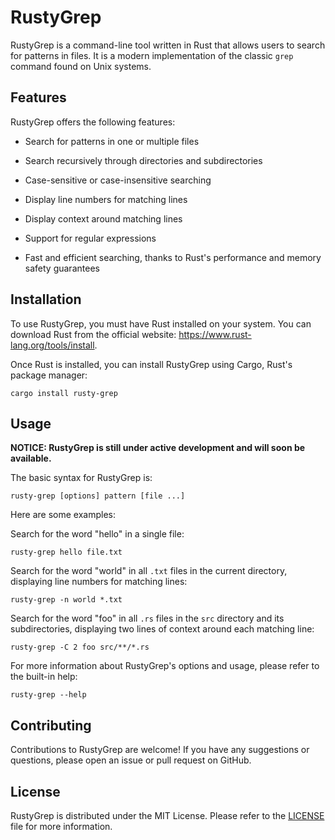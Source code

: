 # RustyGrep

RustyGrep is a command-line tool written in Rust that allows users to search for patterns in files. It is a modern implementation of the classic `grep` command found on Unix systems.

## Features

RustyGrep offers the following features:

- Search for patterns in one or multiple files

- Search recursively through directories and subdirectories

- Case-sensitive or case-insensitive searching

- Display line numbers for matching lines

- Display context around matching lines

- Support for regular expressions

- Fast and efficient searching, thanks to Rust's performance and memory safety guarantees

## Installation

To use RustyGrep, you must have Rust installed on your system. You can download Rust from the official website: https://www.rust-lang.org/tools/install.

Once Rust is installed, you can install RustyGrep using Cargo, Rust's package manager:

```shell
cargo install rusty-grep
```

## Usage

**NOTICE: RustyGrep is still under active development and will soon be available.**

The basic syntax for RustyGrep is:

```shell
rusty-grep [options] pattern [file ...]
```

Here are some examples:

Search for the word "hello" in a single file:

```shell
rusty-grep hello file.txt
```

Search for the word "world" in all `.txt` files in the current directory, displaying line numbers for matching lines:

```shell
rusty-grep -n world *.txt
```

Search for the word "foo" in all `.rs` files in the `src` directory and its subdirectories, displaying two lines of context around each matching line:

```shell
rusty-grep -C 2 foo src/**/*.rs
```

For more information about RustyGrep's options and usage, please refer to the built-in help:

```shell
rusty-grep --help
```

## Contributing

Contributions to RustyGrep are welcome! If you have any suggestions or questions, please open an issue or pull request on GitHub.

## License

RustyGrep is distributed under the MIT License. Please refer to the [LICENSE](https://github.com/sunray-ley/rusty-grep/blob/main/LICENSE) file for more information.
